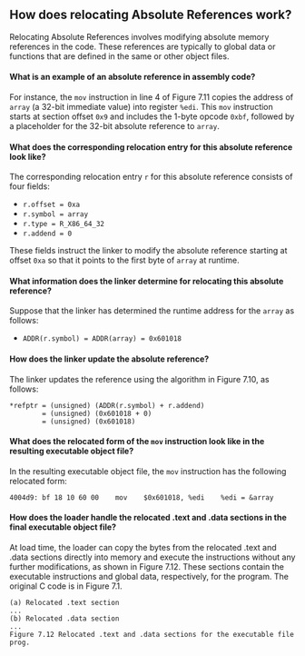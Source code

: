 ## How does relocating Absolute References work?

Relocating Absolute References involves modifying absolute memory references in the code. These references are typically to global data or functions that are defined in the same or other object files.

#### What is an example of an absolute reference in assembly code?

For instance, the `mov` instruction in line 4 of Figure 7.11 copies the address of `array` (a 32-bit immediate value) into register `%edi`. This `mov` instruction starts at section offset `0x9` and includes the 1-byte opcode `0xbf`, followed by a placeholder for the 32-bit absolute reference to `array`.

#### What does the corresponding relocation entry for this absolute reference look like?

The corresponding relocation entry `r` for this absolute reference consists of four fields:

- `r.offset = 0xa`
- `r.symbol = array`
- `r.type = R_X86_64_32`
- `r.addend = 0`

These fields instruct the linker to modify the absolute reference starting at offset `0xa` so that it points to the first byte of `array` at runtime.

#### What information does the linker determine for relocating this absolute reference?

Suppose that the linker has determined the runtime address for the `array` as follows:

- `ADDR(r.symbol) = ADDR(array) = 0x601018`

#### How does the linker update the absolute reference?

The linker updates the reference using the algorithm in Figure 7.10, as follows:

```
*refptr = (unsigned) (ADDR(r.symbol) + r.addend)
        = (unsigned) (0x601018 + 0)
        = (unsigned) (0x601018)
```

#### What does the relocated form of the `mov` instruction look like in the resulting executable object file?

In the resulting executable object file, the `mov` instruction has the following relocated form:

```
4004d9: bf 18 10 60 00    mov    $0x601018, %edi    %edi = &array
```

#### How does the loader handle the relocated .text and .data sections in the final executable object file?

At load time, the loader can copy the bytes from the relocated .text and .data sections directly into memory and execute the instructions without any further modifications, as shown in Figure 7.12. These sections contain the executable instructions and global data, respectively, for the program. The original C code is in Figure 7.1.

```ascii
(a) Relocated .text section
...
(b) Relocated .data section
...
Figure 7.12 Relocated .text and .data sections for the executable file prog.
```
